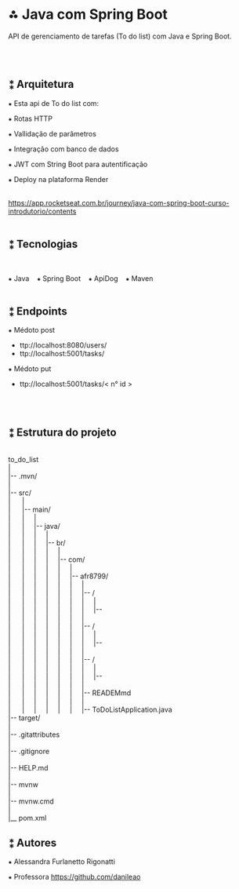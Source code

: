 # ⁂ Java com Spring Boot

API de gerenciamento de tarefas (To do list) com Java e Spring Boot.

<br>
<br>

## ⁑ Arquitetura


⁕ Esta api de To do list com:

⁕ Rotas HTTP

⁕ Vallidação de parâmetros

⁕ Integração com banco de dados

⁕ JWT com String Boot para autentificação

⁕ Deploy na plataforma Render


<br>https://app.rocketseat.com.br/journey/java-com-spring-boot-curso-introdutorio/contents
<br>
<br>

## ⁑ Tecnologias
<br>

⁕ Java&nbsp;&nbsp;&nbsp;&nbsp;⁕ Spring Boot&nbsp;&nbsp;&nbsp;&nbsp;⁕ ApiDog&nbsp;&nbsp;&nbsp;&nbsp;⁕ Maven
<br>
<br>

## ⁑ Endpoints 

⁕ Médoto post

- ttp://localhost:8080/users/
- ttp://localhost:5001/tasks/

⁕ Médoto put

- ttp://localhost:5001/tasks/< n° id >
<br>
<br>

## ⁑ Estrutura do projeto

<br>to_do_list
<br>|
<br>|-- .mvn/
<br>|
<br>|-- src/
<br>|&nbsp;&nbsp;&nbsp;&nbsp;&nbsp;&nbsp;|
<br>|&nbsp;&nbsp;&nbsp;&nbsp;&nbsp;&nbsp;|-- main/
<br>|&nbsp;&nbsp;&nbsp;&nbsp;&nbsp;&nbsp;|&nbsp;&nbsp;&nbsp;&nbsp;&nbsp;|
<br>|&nbsp;&nbsp;&nbsp;&nbsp;&nbsp;&nbsp;|&nbsp;&nbsp;&nbsp;&nbsp;&nbsp;|-- java/
<br>|&nbsp;&nbsp;&nbsp;&nbsp;&nbsp;&nbsp;|&nbsp;&nbsp;&nbsp;&nbsp;&nbsp;|&nbsp;&nbsp;&nbsp;&nbsp;&nbsp;|
<br>|&nbsp;&nbsp;&nbsp;&nbsp;&nbsp;&nbsp;|&nbsp;&nbsp;&nbsp;&nbsp;&nbsp;|&nbsp;&nbsp;&nbsp;&nbsp;&nbsp;|-- br/
<br>|&nbsp;&nbsp;&nbsp;&nbsp;&nbsp;&nbsp;|&nbsp;&nbsp;&nbsp;&nbsp;&nbsp;|&nbsp;&nbsp;&nbsp;&nbsp;&nbsp;|&nbsp;&nbsp;&nbsp;&nbsp;&nbsp;|
<br>|&nbsp;&nbsp;&nbsp;&nbsp;&nbsp;&nbsp;|&nbsp;&nbsp;&nbsp;&nbsp;&nbsp;|&nbsp;&nbsp;&nbsp;&nbsp;&nbsp;|&nbsp;&nbsp;&nbsp;&nbsp;&nbsp;|-- com/
<br>|&nbsp;&nbsp;&nbsp;&nbsp;&nbsp;&nbsp;|&nbsp;&nbsp;&nbsp;&nbsp;&nbsp;|&nbsp;&nbsp;&nbsp;&nbsp;&nbsp;|&nbsp;&nbsp;&nbsp;&nbsp;&nbsp;|&nbsp;&nbsp;&nbsp;&nbsp;&nbsp;|
<br>|&nbsp;&nbsp;&nbsp;&nbsp;&nbsp;&nbsp;|&nbsp;&nbsp;&nbsp;&nbsp;&nbsp;|&nbsp;&nbsp;&nbsp;&nbsp;&nbsp;|&nbsp;&nbsp;&nbsp;&nbsp;&nbsp;|&nbsp;&nbsp;&nbsp;&nbsp;&nbsp;|-- afr8799/
<br>|&nbsp;&nbsp;&nbsp;&nbsp;&nbsp;&nbsp;|&nbsp;&nbsp;&nbsp;&nbsp;&nbsp;|&nbsp;&nbsp;&nbsp;&nbsp;&nbsp;|&nbsp;&nbsp;&nbsp;&nbsp;&nbsp;|&nbsp;&nbsp;&nbsp;&nbsp;&nbsp;|&nbsp;&nbsp;&nbsp;&nbsp;&nbsp;|
<br>|&nbsp;&nbsp;&nbsp;&nbsp;&nbsp;&nbsp;|&nbsp;&nbsp;&nbsp;&nbsp;&nbsp;|&nbsp;&nbsp;&nbsp;&nbsp;&nbsp;|&nbsp;&nbsp;&nbsp;&nbsp;&nbsp;|&nbsp;&nbsp;&nbsp;&nbsp;&nbsp;|&nbsp;&nbsp;&nbsp;&nbsp;&nbsp;|-- /
<br>|&nbsp;&nbsp;&nbsp;&nbsp;&nbsp;&nbsp;|&nbsp;&nbsp;&nbsp;&nbsp;&nbsp;|&nbsp;&nbsp;&nbsp;&nbsp;&nbsp;|&nbsp;&nbsp;&nbsp;&nbsp;&nbsp;|&nbsp;&nbsp;&nbsp;&nbsp;&nbsp;|&nbsp;&nbsp;&nbsp;&nbsp;&nbsp;|&nbsp;&nbsp;&nbsp;&nbsp;&nbsp;|
<br>|&nbsp;&nbsp;&nbsp;&nbsp;&nbsp;&nbsp;|&nbsp;&nbsp;&nbsp;&nbsp;&nbsp;|&nbsp;&nbsp;&nbsp;&nbsp;&nbsp;|&nbsp;&nbsp;&nbsp;&nbsp;&nbsp;|&nbsp;&nbsp;&nbsp;&nbsp;&nbsp;|&nbsp;&nbsp;&nbsp;&nbsp;&nbsp;|&nbsp;&nbsp;&nbsp;&nbsp;&nbsp;|--
<br>|&nbsp;&nbsp;&nbsp;&nbsp;&nbsp;&nbsp;|&nbsp;&nbsp;&nbsp;&nbsp;&nbsp;|&nbsp;&nbsp;&nbsp;&nbsp;&nbsp;|&nbsp;&nbsp;&nbsp;&nbsp;&nbsp;|&nbsp;&nbsp;&nbsp;&nbsp;&nbsp;|&nbsp;&nbsp;&nbsp;&nbsp;&nbsp;|
<br>|&nbsp;&nbsp;&nbsp;&nbsp;&nbsp;&nbsp;|&nbsp;&nbsp;&nbsp;&nbsp;&nbsp;|&nbsp;&nbsp;&nbsp;&nbsp;&nbsp;|&nbsp;&nbsp;&nbsp;&nbsp;&nbsp;|&nbsp;&nbsp;&nbsp;&nbsp;&nbsp;|&nbsp;&nbsp;&nbsp;&nbsp;&nbsp;|-- /
<br>|&nbsp;&nbsp;&nbsp;&nbsp;&nbsp;&nbsp;|&nbsp;&nbsp;&nbsp;&nbsp;&nbsp;|&nbsp;&nbsp;&nbsp;&nbsp;&nbsp;|&nbsp;&nbsp;&nbsp;&nbsp;&nbsp;|&nbsp;&nbsp;&nbsp;&nbsp;&nbsp;|&nbsp;&nbsp;&nbsp;&nbsp;&nbsp;|&nbsp;&nbsp;&nbsp;&nbsp;&nbsp;|
<br>|&nbsp;&nbsp;&nbsp;&nbsp;&nbsp;&nbsp;|&nbsp;&nbsp;&nbsp;&nbsp;&nbsp;|&nbsp;&nbsp;&nbsp;&nbsp;&nbsp;|&nbsp;&nbsp;&nbsp;&nbsp;&nbsp;|&nbsp;&nbsp;&nbsp;&nbsp;&nbsp;|&nbsp;&nbsp;&nbsp;&nbsp;&nbsp;|&nbsp;&nbsp;&nbsp;&nbsp;&nbsp;|--
<br>|&nbsp;&nbsp;&nbsp;&nbsp;&nbsp;&nbsp;|&nbsp;&nbsp;&nbsp;&nbsp;&nbsp;|&nbsp;&nbsp;&nbsp;&nbsp;&nbsp;|&nbsp;&nbsp;&nbsp;&nbsp;&nbsp;|&nbsp;&nbsp;&nbsp;&nbsp;&nbsp;|&nbsp;&nbsp;&nbsp;&nbsp;&nbsp;|
<br>|&nbsp;&nbsp;&nbsp;&nbsp;&nbsp;&nbsp;|&nbsp;&nbsp;&nbsp;&nbsp;&nbsp;|&nbsp;&nbsp;&nbsp;&nbsp;&nbsp;|&nbsp;&nbsp;&nbsp;&nbsp;&nbsp;|&nbsp;&nbsp;&nbsp;&nbsp;&nbsp;|&nbsp;&nbsp;&nbsp;&nbsp;&nbsp;|-- /
<br>|&nbsp;&nbsp;&nbsp;&nbsp;&nbsp;&nbsp;|&nbsp;&nbsp;&nbsp;&nbsp;&nbsp;|&nbsp;&nbsp;&nbsp;&nbsp;&nbsp;|&nbsp;&nbsp;&nbsp;&nbsp;&nbsp;|&nbsp;&nbsp;&nbsp;&nbsp;&nbsp;|&nbsp;&nbsp;&nbsp;&nbsp;&nbsp;|&nbsp;&nbsp;&nbsp;&nbsp;&nbsp;|
<br>|&nbsp;&nbsp;&nbsp;&nbsp;&nbsp;&nbsp;|&nbsp;&nbsp;&nbsp;&nbsp;&nbsp;|&nbsp;&nbsp;&nbsp;&nbsp;&nbsp;|&nbsp;&nbsp;&nbsp;&nbsp;&nbsp;|&nbsp;&nbsp;&nbsp;&nbsp;&nbsp;|&nbsp;&nbsp;&nbsp;&nbsp;&nbsp;|&nbsp;&nbsp;&nbsp;&nbsp;&nbsp;|--
<br>|&nbsp;&nbsp;&nbsp;&nbsp;&nbsp;&nbsp;|&nbsp;&nbsp;&nbsp;&nbsp;&nbsp;|&nbsp;&nbsp;&nbsp;&nbsp;&nbsp;|&nbsp;&nbsp;&nbsp;&nbsp;&nbsp;|&nbsp;&nbsp;&nbsp;&nbsp;&nbsp;|&nbsp;&nbsp;&nbsp;&nbsp;&nbsp;|
<br>|&nbsp;&nbsp;&nbsp;&nbsp;&nbsp;&nbsp;|&nbsp;&nbsp;&nbsp;&nbsp;&nbsp;|&nbsp;&nbsp;&nbsp;&nbsp;&nbsp;|&nbsp;&nbsp;&nbsp;&nbsp;&nbsp;|&nbsp;&nbsp;&nbsp;&nbsp;&nbsp;|&nbsp;&nbsp;&nbsp;&nbsp;&nbsp;|-- READEMmd
<br>|&nbsp;&nbsp;&nbsp;&nbsp;&nbsp;&nbsp;|&nbsp;&nbsp;&nbsp;&nbsp;&nbsp;|&nbsp;&nbsp;&nbsp;&nbsp;&nbsp;|&nbsp;&nbsp;&nbsp;&nbsp;&nbsp;|&nbsp;&nbsp;&nbsp;&nbsp;&nbsp;|&nbsp;&nbsp;&nbsp;&nbsp;&nbsp;|
<br>|&nbsp;&nbsp;&nbsp;&nbsp;&nbsp;&nbsp;|&nbsp;&nbsp;&nbsp;&nbsp;&nbsp;|&nbsp;&nbsp;&nbsp;&nbsp;&nbsp;|&nbsp;&nbsp;&nbsp;&nbsp;&nbsp;|&nbsp;&nbsp;&nbsp;&nbsp;&nbsp;|&nbsp;&nbsp;&nbsp;&nbsp;&nbsp;|-- ToDoListApplication.java
<br>|-- target/
<br>|
<br>|-- .gitattributes
<br>|
<br>|-- .gitignore
<br>|
<br>|-- HELP.md
<br>|
<br>|-- mvnw
<br>|
<br>|-- mvnw.cmd
<br>|
<br>|__ pom.xml



## ⁑ Autores

⁕ Alessandra Furlanetto Rigonatti

⁕ Professora https://github.com/danileao
